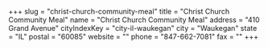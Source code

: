 +++
slug = "christ-church-community-meal"
title = "Christ Church Community Meal"
name = "Christ Church Community Meal"
address = "410 Grand Avenue"
cityIndexKey = "city-il-waukegan"
city = "Waukegan"
state = "IL"
postal = "60085"
website = ""
phone = "847-662-7081"
fax = ""
+++
